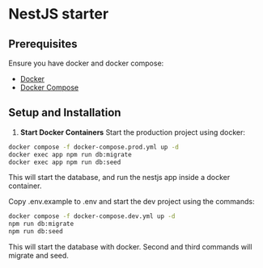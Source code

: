 # NestJS starter

## Prerequisites

Ensure you have docker and docker compose:

- [Docker](https://www.docker.com/products/docker-desktop)
- [Docker Compose](https://docs.docker.com/compose/)

## Setup and Installation

1. **Start Docker Containers**
Start the production project using docker:
```bash
docker compose -f docker-compose.prod.yml up -d
docker exec app npm run db:migrate
docker exec app npm run db:seed
```
This will start the database, and run the nestjs app inside a docker container.

Copy .env.example to .env and start the dev project using the commands:
```bash
docker compose -f docker-compose.dev.yml up -d
npm run db:migrate
npm run db:seed
```
This will start the database with docker. Second and third commands will migrate and seed.